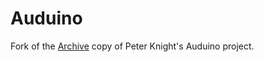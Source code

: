 # Auduino
Fork of the [Archive](https://code.google.com/archive/p/tinkerit/) copy of Peter Knight's Auduino project.
